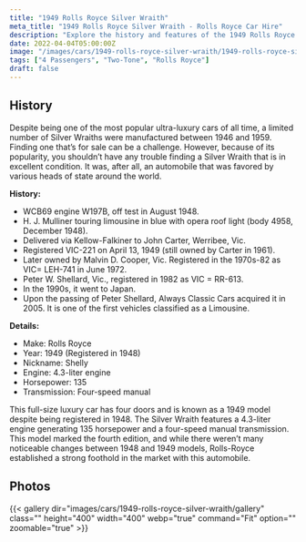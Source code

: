 ```yaml
---
title: "1949 Rolls Royce Silver Wraith"
meta_title: "1949 Rolls Royce Silver Wraith - Rolls Royce Car Hire"
description: "Explore the history and features of the 1949 Rolls Royce Silver Wraith, a luxurious automobile with a rich legacy, now part of the Always Classic Cars collection."
date: 2022-04-04T05:00:00Z
image: "/images/cars/1949-rolls-royce-silver-wraith/1949-rolls-royce-silver-wraith.jpg"
tags: ["4 Passengers", "Two-Tone", "Rolls Royce"]
draft: false
---
```

## History
Despite being one of the most popular ultra-luxury cars of all time, a limited number of Silver Wraiths were manufactured between 1946 and 1959. Finding one that’s for sale can be a challenge. However, because of its popularity, you shouldn’t have any trouble finding a Silver Wraith that is in excellent condition. It was, after all, an automobile that was favored by various heads of state around the world.

**History:**
- WCB69 engine W197B, off test in August 1948.
- H. J. Mulliner touring limousine in blue with opera roof light (body 4958, December 1948).
- Delivered via Kellow-Falkiner to John Carter, Werribee, Vic.
- Registered VIC-221 on April 13, 1949 (still owned by Carter in 1961).
- Later owned by Malvin D. Cooper, Vic. Registered in the 1970s-82 as VIC= LEH-741 in June 1972.
- Peter W. Shellard, Vic., registered in 1982 as VIC = RR-613.
- In the 1990s, it went to Japan.
- Upon the passing of Peter Shellard, Always Classic Cars acquired it in 2005. It is one of the first vehicles classified as a Limousine.

**Details:**
- Make: Rolls Royce
- Year: 1949 (Registered in 1948)
- Nickname: Shelly
- Engine: 4.3-liter engine
- Horsepower: 135
- Transmission: Four-speed manual

This full-size luxury car has four doors and is known as a 1949 model despite being registered in 1948. The Silver Wraith features a 4.3-liter engine generating 135 horsepower and a four-speed manual transmission. This model marked the fourth edition, and while there weren’t many noticeable changes between 1948 and 1949 models, Rolls-Royce established a strong foothold in the market with this automobile.

## Photos
{{< gallery dir="images/cars/1949-rolls-royce-silver-wraith/gallery" class="" height="400" width="400" webp="true" command="Fit" option="" zoomable="true" >}}
